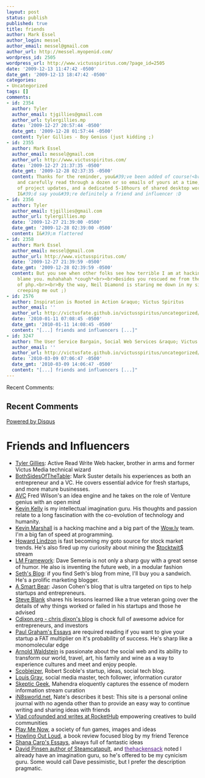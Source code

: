 ```yaml
---
layout: post
status: publish
published: true
title: friends
author: Mark Essel
author_login: messel
author_email: messel@gmail.com
author_url: http://messel.myopenid.com/
wordpress_id: 2505
wordpress_url: http://www.victusspiritus.com/?page_id=2505
date: '2009-12-13 11:47:42 -0500'
date_gmt: '2009-12-13 18:47:42 -0500'
categories:
- Uncategorized
tags: []
comments:
- id: 2354
  author: Tyler
  author_email: tjgillies@gmail.com
  author_url: tylergillies.mp
  date: '2009-12-27 20:57:44 -0500'
  date_gmt: '2009-12-28 01:57:44 -0500'
  content: Tyler Gillies - Boy Genius (just kidding ;)
- id: 2355
  author: Mark Essel
  author_email: messel@gmail.com
  author_url: http://www.victusspiritus.com/
  date: '2009-12-27 21:37:35 -0500'
  date_gmt: '2009-12-28 02:37:35 -0500'
  content: Thanks for the reminder, you&#39;ve been added of course!<br>I only receive
    and carefully read through a dozen or so emails of yours at a time, a handful
    of project updates, and a dedicated 5-10hours of shared desktop working a week.
    I&#39;d say you&#39;re definitely a friend and influencer :D
- id: 2356
  author: Tyler
  author_email: tjgillies@gmail.com
  author_url: tylergillies.mp
  date: '2009-12-27 21:39:00 -0500'
  date_gmt: '2009-12-28 02:39:00 -0500'
  content: I&#39;m flattered
- id: 2358
  author: Mark Essel
  author_email: messel@gmail.com
  author_url: http://www.victusspiritus.com/
  date: '2009-12-27 21:39:59 -0500'
  date_gmt: '2009-12-28 02:39:59 -0500'
  content: But you see when other folks see how terrible I am at hacking, I can now
    blame you. muhahahah *cough*<br><br>Besides you rescued me from the initial treachery
    of php.<br><br>By the way, Neil Diamond is staring me down in my sidebar, he&#39;s
    creeping me out ;)
- id: 2576
  author: Inspiration is Rooted in Action &raquo; Victus Spiritus
  author_email: ''
  author_url: http://victusfate.github.io/victusspiritus/uncategorized/2010/01/11/inspiration-is-rooted-in-action/
  date: '2010-01-11 07:08:45 -0500'
  date_gmt: '2010-01-11 14:08:45 -0500'
  content: "[...] friends and influencers [...]"
- id: 3247
  author: The User Service Bargain, Social Web Services &raquo; Victus Spiritus
  author_email: ''
  author_url: http://victusfate.github.io/victusspiritus/uncategorized/2010/03/09/the-user-service-bargain-social-web-services/
  date: '2010-03-09 07:06:47 -0500'
  date_gmt: '2010-03-09 14:06:47 -0500'
  content: "[...] friends and influencers [...]"
---
```

<p>Recent Comments:</p>
<div id="recentcomments" class="dsq-widget">
<h2 class="dsq-widget-title">Recent Comments</h2>
<p><script src="http://disqus.com/forums/victusspiritus/recent_comments_widget.js?num_items=5&hide_avatars=0&avatar_size=32&excerpt_length=200" type="text/javascript"></script></p>
</div>
<p><a href="http://disqus.com/">Powered by Disqus</a></p>
<h1>Friends and Influencers</h1>
<ul>
<li><a title="Tyler Gillies" href="http://pdxbrain.com/">Tyler Gillies</a>: Active Read Write Web hacker, brother in arms and former Victus Media technical wizard</li>
<li><a href="http://bothsidesofthetable.com">BothSidesOfTheTable</a>: Mark Suster details his experiences as both an entrepreneur and a VC. He covers essential advice for fresh startups, and more mature businesses.</li>
<li><a href="http://www.avc.com">AVC</a> Fred Wilson's an idea engine and he takes on the role of Venture genius with an open mind</li>
<li><a href="http://www.kk.org">Kevin Kelly</a> is my intellectual imagination guru. His thoughts and passion relate to a long fascination with the co-evolution of technology and humanity.</li>
<li><a href="http://blog.botfu.com/">Kevin Marshall</a> is a hacking machine and a big part of the <a href="http://wow.ly">Wow.ly</a> team. I'm a big fan of speed at programming.</li>
<li><a id="h7v5" title="Howard Lindzon" href="http://howardlindzon.com/">Howard Lindzon</a> is fast becoming my goto source for stock market trends. He's also fired up my curiosity about mining the <a id="dy55" title="$tocktwit$" href="http://stocktwits.com/">$tocktwit$</a> stream</li>
<li><a href="http://lmframework.com/blog/">LM Framework</a>: Dave Semeria is not only a sharp guy with a great sense of humor. He also is inventing the future web, in a modular fashion</li>
<li><a href="http://sethgodin.typepad.com/">Seth's Blog</a>: if you find Seth's blog from mine, I'll buy you a sandwich. He's a prolific marketing blogger.</li>
<li><a href="http://asmartbear.com">A Smart Bear</a>: Jason Cohen's blog that is ultra targeted on tips to help startups and entrepreneurs.</li>
<li> <a href="http://steveblank.com/">Steve Blank</a> shares his lessons learned like a true veteran going over the details of why things worked or failed in his startups and those he advised</li>
<li> <a href="http://cdixon.org/">Cdixon.org - chris dixon's blog</a> is chock full of awesome advice for entrepreneurs, and investors</li>
<li> <a href="http://www.paulgraham.com/articles.html">Paul Graham's Essays</a> are required reading if you want to give your startup a FAT multiplier on it's probability of success. He's sharp like a monomolecular edge</li>
<li><a href="http://arnoldwaldstein.com/">Arnold Waldstein</a> is passionate about the social web and its ability to transform our world, travel, art, his family and wine as a way to experience cultures and meet and enjoy people.</li>
<li> <a href="http://scobleizer.com/">Scobleizer</a>, Robert Scoble's startup, ideas, social tech blog.</li>
<li> <a href="http://blog.louisgray.com/">Louis Gray</a>, social media master, tech follower, information curator</li>
<li> <a href="http://www.skepticgeek.com/">Skeptic Geek</a>, Mahendra eloquently captures the essence of modern information stream curation</li>
<li> <a href="http://www.in8sworld.net/">iN8sworld.net</a>, Nate's describes it best: This site is a personal online journal with no agenda other than to provide an easy way to continue writing and sharing ideas with friends</li>
<li> <a href="http://blog.rockethub.com/">Vlad cofounded and writes at RocketHub</a> empowering creatives to build communities</li>
<li> <a href="http://www.playmenow.com/">Play Me Now</a>, a society of fun games, images and ideas</li>
<li> <a href="http://wolfsongs.com/">Howling Out Loud</a>, a book review focused blog by my friend Terence</li>
<li> <a href="http://www.shanacarp.com/essays/">Shana Carp's Essays</a>, always full of fantastic ideas</li>
<li> <a title="David Pinsen author of Steamcatapult" href="http://steamcatapult.com/">David Pinsen author of Steamcatapult</a>, and <a id="h0ri" style="color: #551a8b;" title="thehackensack" href="http://thehackensack.blogspot.com/">thehackensack</a> noted I already have an imagination guru, so he's offered to be my cynicism guru. Some would call Dave pessimistic, but I prefer the description pragmatic.</li>
</ul>
